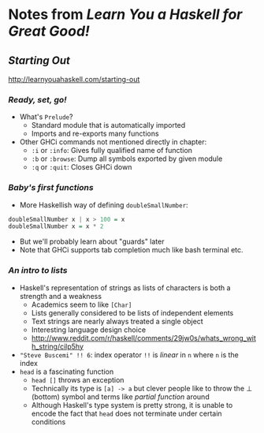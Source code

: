 # Notes from _Learn You a Haskell for Great Good!_

## _Starting Out_

http://learnyouahaskell.com/starting-out

### _Ready, set, go!_

* What's `Prelude`?
  * Standard module that is automatically imported
  * Imports and re-exports many functions
* Other GHCi commands not mentioned directly in chapter:
  * `:i` or `:info`: Gives fully qualified name of function
  * `:b` or `:browse`: Dump all symbols exported by given module
  * `:q` or `:quit`: Closes GHCi down

### _Baby's first functions_

* More Haskellish way of defining `doubleSmallNumber`:
```haskell
doubleSmallNumber x | x > 100 = x
doubleSmallNumber x = x * 2
```
* But we'll probably learn about "guards" later
* Note that GHCi supports tab completion much like bash terminal etc.

### _An intro to lists_

* Haskell's representation of strings as lists of characters is both a strength
and a weakness
  * Academics seem to like `[Char]`
  * Lists generally considered to be lists of independent elements
  * Text strings are nearly always treated a single object
  * Interesting language design choice
  * http://www.reddit.com/r/haskell/comments/29jw0s/whats_wrong_with_string/cilp5hy
* `"Steve Buscemi" !! 6`: index operator `!!` is _linear_ in `n` where `n` is the
  index
* `head` is a fascinating function
  * `head []` throws an exception
  * Technically its type is `[a] -> a` but clever people like to throw the
  &#x22A5; (bottom) symbol and terms like _partial function_ around
  * Although Haskell's type system is pretty strong, it is unable to encode the
  fact that `head` does not terminate under certain conditions


